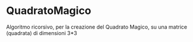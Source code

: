 # QuadratoMagico
 
Algoritmo ricorsivo, per la creazione del Quadrato Magico, su una matrice (quadrata) di dimensioni 3*3
